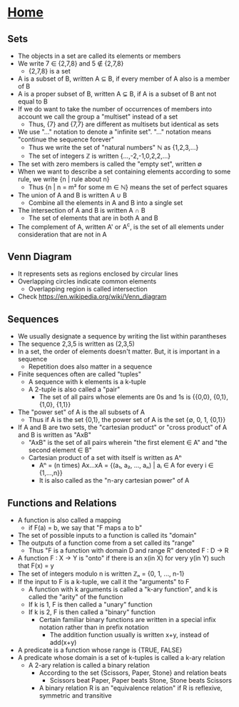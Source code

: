 # [Home](../README.md) 
## Sets

* The objects in a set are called its elements or members
* We write 7 &#8712; {2,7,8} and 5 &#8713; {2,7,8}
  * {2,7,8} is a set
* A is a subset of B, written A &#8838; B, if every member of A also is a member of B
* A is a proper subset of B, written A &#8842; B, if A is a subset of B ant not equal to B
* If we do want to take the number of occurrences of members into account we call the group a "multiset" instead of a set
  * Thus, {7} and {7,7} are different as multisets but identical as sets
* We use "..." notation to denote a "infinite set". "..." notation means "continue the sequence forever"
  * Thus we write the set of "natural numbers" &#8469; as {1,2,3,...}
  * The set of integers &#8484; is written {...,-2,-1,0,2,2,...}
* The set with zero members is called the "empty set", written &#8709;
* When we want to describe a set containing elements according to some rule, we write {n | rule about n}
  * Thus {n | n = m&#0178; for some m &#8712; &#8469;} means the set of perfect squares
* The union of A and B is written A &#8746; B	
  * Combine all the elements in A and B into a single set
* The intersection of A and B is written A &#8745; B	
  * The set of elements that are in both A and B
* The complement of A, written A' or A<sup>c</sup>, is the set of all elements under consideration that are not in A
## Venn Diagram
* It represents sets as regions enclosed by circular lines
* Overlapping circles indicate common elements
  * Overlapping region is called intersection
* Check https://en.wikipedia.org/wiki/Venn_diagram 
## Sequences
* We usually designate a sequence by writing the list within parantheses
* The sequence 2,3,5 is written as (2,3,5)
* In a set, the order of elements doesn't matter. But, it is important in a sequence
  * Repetition does also matter in a sequence
* Finite sequences often are called "tuples"
  * A sequence with k elements is a k-tuple
  * A 2-tuple is also called a "pair"
    * The set of all pairs whose elements are 0s and 1s is {{0,0}, {0,1}, {1,0}, {1,1}}
* The "power set" of A is the all subsets of A
  * Thus if A is the set {0,1}, the power set of A is the set {&#8709;, 0, 1, {0,1}}
* If A and B are two sets, the "cartesian product" or "cross product" of A and B is written as "AxB"
  * "AxB" is the set of all pairs wherein "the first element &#8712; A" and "the second element &#8712; B"
  * Cartesian product of a set with itself is written as A&#8319;
    * A&#8319; = (n times) Ax...xA = {(a&#8321;, a&#8322;, ..., a&#8345;) | a&#7522; &#8712; A for every i &#8712; {1,...,n}}
    * It is also called as the "n-ary cartesian power" of A
## Functions and Relations
* A function is also called a mapping
  * if F(a) = b, we say that "F maps a to b"
* The set of possible inputs to a function is called its "domain"
* The outputs of a function come from a set called its "range"
  * Thus "F is a function with domain D and range R" denoted F : D &#8594; R
* A function F : X &#8594; Y is "onto" if there is an x(in X) for very y(in Y) such that F(x) = y
* The set of integers modulo n is written &#8484;&#8345; = {0, 1, ..., n-1}
* If the input to F is a k-tuple, we call it the "arguments" to F
  * A function with k arguments is called a "k-ary function", and k is called the "arity" of the function
  * If k is 1, F is then called a "unary" function
  * If k is 2, F is then called a "binary" function
    * Certain familiar binary functions are written in a special infix notation rather than in prefix notation
      * The addition function usually is written x+y, instead of add(x+y)
* A predicate is a function whose range is {TRUE, FALSE}
* A predicate whose domain is a set of k-tuples is called a k-ary relation
  * A 2-ary relation is called a binary relation
    * According to the set {Scissors, Paper, Stone} and relation beats
      * Scissors beat Paper, Paper beats Stone, Stone beats Scissors
    * A binary relation R is an "equivalence relation" if R is reflexive, symmetric and transitive
